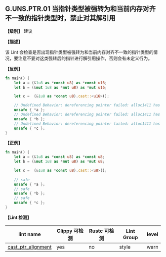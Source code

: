 ## G.UNS.PTR.01  当指针类型被强转为和当前内存对齐不一致的指针类型时，禁止对其解引用

**【级别】** 建议

**【描述】**

该 Lint 会检查是否出现指针类型被强转为和当前内存对齐不一致的指针类型的情况，要注意不要对这类强转后的指针进行解引用操作，否则会有未定义行为。

**【反例】**

```rust
fn main() {
    let a = (&1u8 as *const u8) as *const u16;
    let b = (&mut 1u8 as *mut u8) as *mut u16;

    let c =  (&1u8 as *const u8).cast::<u16>();

    // Undefined Behavior: dereferencing pointer failed: alloc1411 has size 1, so pointer to 2 bytes starting at offset 0 is out-of-bounds
    unsafe { *a }; 
    // Undefined Behavior: dereferencing pointer failed: alloc1411 has size 1, so pointer to 2 bytes starting at offset 0 is out-of-bounds
    unsafe { *b }; 
    // Undefined Behavior: dereferencing pointer failed: alloc1411 has size 1, so pointer to 2 bytes starting at offset 0 is out-of-bounds
    unsafe { *c }; 
}

```

**【正例】**

```rust
fn main() {
    let a = (&1u8 as *const u8) as *const u8;
    let b = (&mut 1u8 as *mut u8) as *mut u8;

    let c =  (&1u8 as *const u8).cast::<u8>();
   
    // safe
    unsafe { *a }; 
    // safe
    unsafe { *b }; 
    // safe
    unsafe { *c }; 
}
```

**【Lint 检测】**

| lint name                                                    | Clippy 可检测 | Rustc 可检测 | Lint Group | level |
| ------------------------------------------------------------ | ------------- | ------------ | ---------- | ----- |
| [cast_ptr_alignment](https://rust-lang.github.io/rust-clippy/master/#cast_ptr_alignment) | yes           | no           | style      | warn  |
